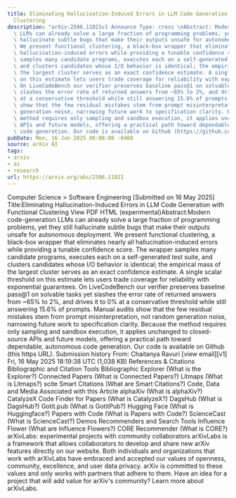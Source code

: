 ```yaml
---
title: Eliminating Hallucination-Induced Errors in LLM Code Generation with Functional
  Clustering
description: "arXiv:2506.11021v1 Announce Type: cross \nAbstract: Modern code-generation\
  \ LLMs can already solve a large fraction of programming problems, yet they still\
  \ hallucinate subtle bugs that make their outputs unsafe for autonomous deployment.\
  \ We present functional clustering, a black-box wrapper that eliminates nearly all\
  \ hallucination-induced errors while providing a tunable confidence score. The wrapper\
  \ samples many candidate programs, executes each on a self-generated test suite,\
  \ and clusters candidates whose I/O behavior is identical; the empirical mass of\
  \ the largest cluster serves as an exact confidence estimate. A single scalar threshold\
  \ on this estimate lets users trade coverage for reliability with exponential guarantees.\
  \ On LiveCodeBench our verifier preserves baseline pass@1 on solvable tasks yet\
  \ slashes the error rate of returned answers from ~65% to 2%, and drives it to 0%\
  \ at a conservative threshold while still answering 15.6% of prompts. Manual audits\
  \ show that the few residual mistakes stem from prompt misinterpretation, not random\
  \ generation noise, narrowing future work to specification clarity. Because the\
  \ method requires only sampling and sandbox execution, it applies unchanged to closed-source\
  \ APIs and future models, offering a practical path toward dependable, autonomous\
  \ code generation. Our code is available on Github (https://github.com/20ChaituR/functional-clustering)."
pubDate: Mon, 16 Jun 2025 00:00:00 -0400
source: arXiv AI
tags:
- arxiv
- ai
- research
url: https://arxiv.org/abs/2506.11021
---
```


Computer Science > Software Engineering
[Submitted on 16 May 2025]
Title:Eliminating Hallucination-Induced Errors in LLM Code Generation with Functional Clustering
View PDF HTML (experimental)Abstract:Modern code-generation LLMs can already solve a large fraction of programming problems, yet they still hallucinate subtle bugs that make their outputs unsafe for autonomous deployment. We present functional clustering, a black-box wrapper that eliminates nearly all hallucination-induced errors while providing a tunable confidence score. The wrapper samples many candidate programs, executes each on a self-generated test suite, and clusters candidates whose I/O behavior is identical; the empirical mass of the largest cluster serves as an exact confidence estimate. A single scalar threshold on this estimate lets users trade coverage for reliability with exponential guarantees. On LiveCodeBench our verifier preserves baseline pass@1 on solvable tasks yet slashes the error rate of returned answers from ~65% to 2%, and drives it to 0% at a conservative threshold while still answering 15.6% of prompts. Manual audits show that the few residual mistakes stem from prompt misinterpretation, not random generation noise, narrowing future work to specification clarity. Because the method requires only sampling and sandbox execution, it applies unchanged to closed-source APIs and future models, offering a practical path toward dependable, autonomous code generation. Our code is available on Github (this https URL).
Submission history
From: Chaitanya Ravuri [view email][v1] Fri, 16 May 2025 18:19:38 UTC (1,038 KB)
References & Citations
Bibliographic and Citation Tools
Bibliographic Explorer (What is the Explorer?)
Connected Papers (What is Connected Papers?)
Litmaps (What is Litmaps?)
scite Smart Citations (What are Smart Citations?)
Code, Data and Media Associated with this Article
alphaXiv (What is alphaXiv?)
CatalyzeX Code Finder for Papers (What is CatalyzeX?)
DagsHub (What is DagsHub?)
Gotit.pub (What is GotitPub?)
Hugging Face (What is Huggingface?)
Papers with Code (What is Papers with Code?)
ScienceCast (What is ScienceCast?)
Demos
Recommenders and Search Tools
Influence Flower (What are Influence Flowers?)
CORE Recommender (What is CORE?)
arXivLabs: experimental projects with community collaborators
arXivLabs is a framework that allows collaborators to develop and share new arXiv features directly on our website.
Both individuals and organizations that work with arXivLabs have embraced and accepted our values of openness, community, excellence, and user data privacy. arXiv is committed to these values and only works with partners that adhere to them.
Have an idea for a project that will add value for arXiv's community? Learn more about arXivLabs.